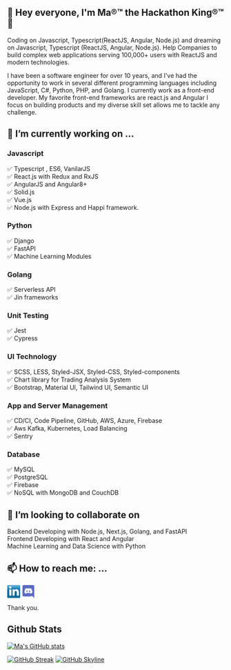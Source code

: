 ## 👋 Hey everyone, I'm Ma®™ the Hackathon King®™ 👋

Coding on Javascript, Typescript(ReactJS, Angular, Node.js) and dreaming on Javascript, Typescript (ReactJS, Angular, Node.js). Help Companies to build complex web applications serving 100,000+ users with ReactJS and modern technologies.
 
I have been a software engineer for over 10 years, and I've had the opportunity to work in several different programming languages including JavaScript, C#, Python, PHP, and Golang.
I currently work as a front-end developer. My favorite front-end frameworks are react.js and Angular
I focus on building products and my diverse skill set allows me to tackle any challenge. 

## 🔭 I’m currently working on ...
### Javascript
✅   Typescript , ES6, VanilarJS<br/>
✅   React.js with Redux and RxJS<br/>
✅   AngularJS and Angular8+<br/>
✅   Solid.js<br/>
✅   Vue.js<br/>
✅   Node.js  with Express and Happi framework.<br/>

### Python
✅  Django<br/>
✅  FastAPI<br/>
✅  Machine Learning Modules<br/>

### Golang
✅  Serverless API<br/>
✅  Jin frameworks<br/>

### Unit Testing
✅  Jest<br/>
✅  Cypress<br/>

### UI Technology
✅  SCSS, LESS, Styled-JSX, Styled-CSS, Styled-components<br/>
✅  Chart library for Trading Analysis System<br/>
✅  Bootstrap, Material UI, Tailwind UI, Semantic UI<br/>

### App and Server Management
✅  CD/CI, Code Pipeline, GitHub, AWS, Azure, Firebase<br/>
✅  Aws Kafka, Kubernetes, Load Balancing<br/>
✅  Sentry<br/>

### Database
✅  MySQL<br/>
✅  PostgreSQL<br/>
✅  Firebase<br/>
✅  NoSQL with MongoDB and CouchDB<br/>

## 👯 I’m looking to collaborate on
  Backend Developing with Node.js, Next.js, Golang, and FastAPI<br/>
  Frontend Developing with React and Angular<br/>
  Machine Learning and Data Science with Python<br/>
  
## 📫 How to reach me: ...
<p align="left">
<a href="https://www.linkedin.com/in/owen-ma-a36419258" target="blank"><img align="center" src="https://github.com/haojin111/haojin111/blob/main/socials/transparent-Linkedin-logo-icon.png" alt="" width="30" height="30" /></a>
<a href="https://discordapp.com/users/ruima5300" target="blank"><img align="center" src="https://github.com/haojin111/haojin111/blob/main/socials/discord.png" alt="" width="30" height="30" /></a>
</p>

Thank you.

## Github Stats
[![Ma's GitHub stats](https://github-readme-stats.vercel.app/api?username=haojin111&show_icons=true&theme=merko&hide=stars,contribs)](https://github.com/haojin111/github-readme-stats)

[![GitHub Streak](https://github-readme-streak-stats.herokuapp.com?user=haojin111&theme=merko)](https://git.io/streak-stats)
[![GitHub Skyline](https://github.com/haojin111/haojin111/blob/main/socials/chrome-capture-2023-7-5.gif)](https://skyline.github.com/haojin111/2022)

